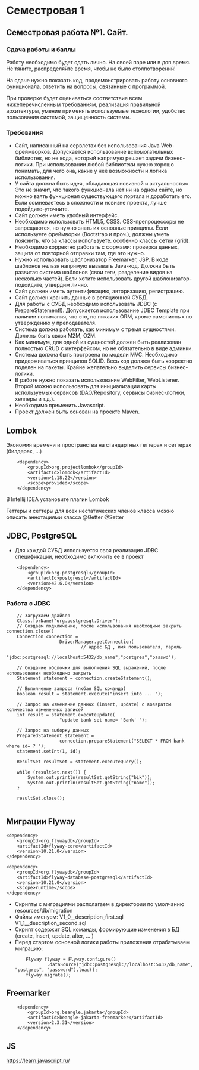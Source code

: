 # Семестровая 1

## Семестровая работа №1. Сайт.

### Сдача работы и баллы
Работу необходимо будет сдать лично. На своей паре или в доп.время. Не тяните, распределяйте время, чтобы не было столпотворений!

На сдаче нужно показать код, продемонстрировать работу основного функционала, ответить на вопросы, связанные с программой.

При проверке будет оцениваться соответствие всем нижеперечисленным требованиям, реализация правильной архитектуры, умение применять используемые технологии, удобство пользования системой, защищенность системы.

### Требования
- Сайт, написанный на сервлетах без использования Java Web-фреймворков. Допускается использование вспомогательных библиотек, но не кода, который напрямую решает задачи бизнес-логики. При использовании любой библиотеки нужно хорошо понимать, для чего она, какие у неё возможности и логика использования.
- У сайта должна быть идея, обладающая новизной и актуальностью. Это не значит, что такого функционала нет ни на одном сайте, но можно взять функционал существующего портала и доработать его. Если сомневаетесь в сложности и новизне проекта, лучше подойдите-уточните.
- Сайт должен иметь удобный интерфейс.
- Необходимо использовать HTML5, CSS3. CSS-препроцессоры не запрещаются, но нужно знать их основные принципы. Если используете фреймворки (Bootstrap и проч.), должны уметь пояснить. что за классы используете. особенно классы сетки (grid).
- Необходимо корректно работать с формами: проверка данных, защита от повторной отправки там, где это нужно.
- Нужно использовать шаблонизатор Freemarker, JSP. В коде шаблонов нельзя напрямую вызывать Java-код. Должна быть развитая система шаблонов (свои теги, разделение видов на несколько частей). Если хотите использовать другой шаблонизатор-подойдите, утвердим лично.
- Сайт должен иметь аутентификацию, авторизацию, регистрацию.
- Сайт должен хранить данные в реляционной СУБД.
- Для работы с СУБД необходимо использовать JDBC (с PrepareStatement!). Допускается использование JDBC Template при наличии понимания, что это, но никаких ORM, кроме самописных по утверждению у преподавателя.
- Система должна работать, как минимум с  тремя сущностями. Должны быть связи M2M, O2M.
- Как минимум, для одной из сущностей должен быть реализован полностью CRUD с интерфейсом, но не обязательно в виде админки.
- Система должна быть построена по модели MVC. Необходимо придерживаться принципов SOLID. Весь код должен быть корректно поделен на пакеты. Крайне желательно выделить сервисы бизнес-логики.
- В работе нужно показать использование WebFilter, WebListener. Второй можно использовать для инициализации карты используемых сервисов (DAO/Repository, сервисы бизнес-логики, хелперы и т.д.).
- Необходимо применить Javascript.
- Проект должен быть основан на проекте Maven.

## Lombok

Экономия времени и пространства на стандартных геттерах и сеттерах (билдерах, ...)

```
    <dependency>
        <groupId>org.projectlombok</groupId>
        <artifactId>lombok</artifactId>
        <version>1.18.22</version>
        <scope>provided</scope>
    </dependency>
```

В Intellij IDEA установите плагин Lombok

Геттеры и сеттеры для всех нестатических членов класса можно описать аннотациями класса @Getter @Setter 


## JDBC, PostgreSQL

- Для каждой СУБД используется своя реализация JDBC спецификации, необходимо включить ее в проект
```
    <dependency>
        <groupId>org.postgresql</groupId>
        <artifactId>postgresql</artifactId>
        <version>42.6.0</version>
    </dependency>
```
### Работа с JDBC
```
    // Загружаем драйвер
    Class.forName("org.postgresql.Driver");
    // Создаем подключение, после использования необходимо закрыть connection.close()
    Connection connection =
                    DriverManager.getConnection(
                            // адрес БД , имя пользователя, пароль
                            "jdbc:postgresql://localhost:5432/db_name","postgres","passwd");
                        
    // Создание оболочки для выполнения SQL выражений, после использования необходимо закрыть
    Statement statement = connection.createStatement();
    
    // Выполнение запроса (любая SQL команда) 
    boolean result = statement.execute("insert into ... ");
    
    // Запрос на изменение данных (insert, update) с возвратом количества измененных записей
    int result = statement.executeUpdate(
                    "update bank set name= 'Bank' ");
    
    // Запрос на выборку данных
    PreparedStatement statement =
                    connection.prepareStatement("SELECT * FROM bank where id= ? ");
    statement.setInt(1, id);

    ResultSet resultSet = statement.executeQuery();

    while (resultSet.next()) {
        System.out.println(resultSet.getString("bik"));
        System.out.println(resultSet.getString("name"));
    }

    resultSet.close();
    

```



## Миграции Flyway

```
<dependency>
    <groupId>org.flywaydb</groupId>
    <artifactId>flyway-core</artifactId>
    <version>10.21.0</version>
</dependency>

<dependency>
    <groupId>org.flywaydb</groupId>
    <artifactId>flyway-database-postgresql</artifactId>
    <version>10.21.0</version>
    <scope>runtime</scope>
</dependency>
```
- Скрипты с миграциями располагаем в директории по умолчанию resources/db/migration
- Файлы именуем: V1_0__description_first.sql V1_1__description_second.sql
- Скрипт содержит SQL команды, формирующие изменения в БД (create, insert, update, alter, ... )
- Перед стартом основной логики работы приложения отрабатываем миграцию:
    ```
        Flyway flyway = Flyway.configure()
                .dataSource("jdbc:postgresql://localhost:5432/db_name", "postgres", "password").load();
        flyway.migrate(); 
    ```

## Freemarker

```
    <dependency>
        <groupId>org.beangle.jakarta</groupId>
        <artifactId>beangle-jakarta-freemarker</artifactId>
        <version>2.3.31</version>
    </dependency>
```

## JS

https://learn.javascript.ru/